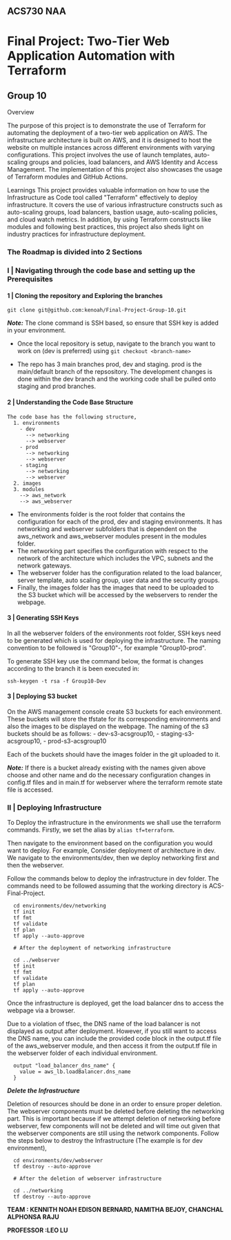 ## ACS730 NAA 
# Final Project: Two-Tier Web Application Automation with Terraform 
## Group 10

Overview

The purpose of this project is to demonstrate the use of Terraform for automating the deployment of a two-tier web application on AWS. The infrastructure architecture is built on AWS, and it is designed to host the website on multiple instances across different environments with varying configurations. This project involves the use of launch templates, auto-scaling groups and policies, load balancers, and AWS Identity and Access Management. The implementation of this project also showcases the usage of Terraform modules and GitHub Actions.

Learnings
This project provides valuable information on how to use the Infrastructure as Code tool called "Terraform" effectively to deploy infrastructure. It covers the use of various infrastructure constructs such as auto-scaling groups, load balancers, bastion usage, auto-scaling policies, and cloud watch metrics. In addition, by using Terraform constructs like modules and following best practices, this project also sheds light on industry practices for infrastructure deployment.

### The‌ ‌Roadmap‌ ‌is‌ ‌divided‌ ‌into‌ ‌2‌ ‌Sections‌ ‌

### I | Navigating through the code base and setting up the Prerequisites
#### 1 | Cloning the repository and Exploring the branches

  ``` 
  git clone git@github.com:kenoah/Final-Project-Group-10.git
  ```
  
  ***Note:*** The clone command is SSH based, so ensure that SSH key is added in your environment.
  
  - Once the local repository is setup, navigate to the branch you want to work on (dev is preferred) using 
                ``` git checkout <branch-name> ```
  
  - The repo has 3 main branches prod, dev and staging. prod is the main/default branch of the repsository.
  The development changes is done within the dev branch and the working code shall be pulled onto staging and prod branches.

#### 2 | Understanding the Code Base Structure
    
    The code base has the following structure,
      1. environments
        - dev
          --> networking
          --> webserver
        - prod
          --> networking
          --> webserver
        - staging
          --> networking
          --> webserver
      2. images
      3. modules
        --> aws_network
        --> aws_webserver
        
  - The environments folder is the root folder that contains the configuration for each of the prod, dev and staging environments. It has networking and webserver subfolders that is dependent on the aws_network and aws_webserver modules present in the modules folder.
  - The networking part specifies the configuration with respect to the network of the architecture which includes the VPC, subnets and the network gateways.
  - The webserver folder has the configuration related to the load balancer, server template, auto scaling group, user data and the security groups.
  - Finally, the images folder has the images that need to be uploaded to the S3 bucket which will be accessed by the webservers to render the webpage.

#### 3 | Generating SSH Keys
  In all the webserver folders of the environments root folder, SSH keys need to be generated which is used for deploying the infrastructure.
  The naming convention to be followed is "Group10"-<environment-name>, for example "Group10-prod".
  
  To generate SSH key use the command below, the format is changes according to the branch it is been executed in:
  ```
  ssh-keygen -t rsa -f Group10-Dev
  ```

#### 3 | Deploying S3 bucket
  On the AWS management console create S3 buckets for each environment. These buckets will store the tfstate for its corresponding environments and also the images to be displayed on the webpage.
  The naming of the s3 buckets should be as follows:
    - dev-s3-acsgroup10,
    - staging-s3-acsgroup10,
    - prod-s3-acsgroup10
  
  Each of the buckets should have the images folder in the git uploaded to it.
  
  ***Note:*** If there is a bucket already existing with the names given above choose and other name and do the necessary configuration changes in config.tf files and in main.tf for webserver where the terraform remote state file is accessed.

### II | Deploying Infrastructure 

  To Deploy the infrastructure in the environments we shall use the terraform commands.
  Firstly, we set the alias by ``` alias tf=terraform ```.
  
  Then navigate to the environment based on the configuration you would want to deploy.
  For example, Consider deployment of architecture in dev. We navigate to the environments/dev, then we deploy networking first and then the webserver.
  
  Follow the commands below to deploy the infrastructure in dev folder. The commands need to be followed assuming that the working directory is ACS-Final-Project. 
  
  ```
    cd environments/dev/networking
    tf init
    tf fmt
    tf validate
    tf plan
    tf apply --auto-approve
    
    # After the deployment of networking infrastructure
    
    cd ../webserver
    tf init
    tf fmt
    tf validate
    tf plan
    tf apply --auto-approve
  ```
  
  Once the infrastructure is deployed, get the load balancer dns to access the webpage via a browser.
  
 Due to a violation of tfsec, the DNS name of the load balancer is not displayed as output after deployment. However, if you still want to access the DNS name, you can include the provided code block in the output.tf file of the aws_webserver module, and then access it from the output.tf file in the webserver folder of each individual environment.
  
  ```
    output "load_balancer_dns_name" {
      value = aws_lb.loadBalancer.dns_name
    }
  ```

  
  ***Delete the Infrastructure***
  
  Deletion of resources should be done in an order to ensure proper deletion. The webserver components must be deleted before deleting the networking part.
  This is important because if we attempt deletion of networking before webserver, few components will not be deleted and will time out given that the webserver components are still using the network components.
  Follow the steps below to destroy the Infrastructure (The example is for dev environment),
  
  ```
    cd environments/dev/webserver
    tf destroy --auto-approve
    
    # After the deletion of webserver infrastructure
    
    cd ../networking
    tf destroy --auto-approve
  ```


**TEAM : KENNITH NOAH EDISON BERNARD, NAMITHA BEJOY, CHANCHAL ALPHONSA RAJU**

**PROFESSOR :LEO LU**


